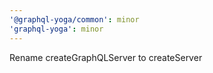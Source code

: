 ```yaml
---
'@graphql-yoga/common': minor
'graphql-yoga': minor
---
```


Rename createGraphQLServer to createServer
